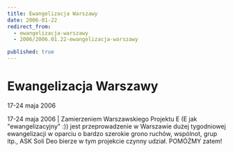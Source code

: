 ```yaml
---
title: Ewangelizacja Warszawy
date: 2006-01-22
redirect_from: 
  - ewangelizacja-warszawy
  - 2006/2006.01.22-ewangelizacja-warszawy

published: true
---
```




# Ewangelizacja Warszawy

<time>17-24 maja 2006</time>

17-24 maja 2006 | Zamierzeniem Warszawskiego Projektu E (E jak "ewangelizacyjny" :)) jest przeprowadzenie w Warszawie dużej tygodniowej ewangelizacji w oparciu o bardzo szerokie grono ruchów, wspólnot, grup itp., ASK Soli Deo bierze w tym projekcie czynny udział. POMÓŻMY zatem!

<!--CONTENT FROM OLD SERVER (jos before 2013): 17-24 maja 2006 | Zamierzeniem Warszawskiego Projektu E (E jak "ewangelizacyjny" :)) jest przeprowadzenie w Warszawie dużej tygodniowej ewangelizacji w oparciu o bardzo szerokie grono ruchów, wspólnot, grup itp., ASK Soli Deo bierze w tym projekcie czynny udział. POMÓŻMY zatem!
-->

<!--{{json:{"created_date":"2006-01-22 02:17:43","publish_down":"0000-00-00 00:00:00","id":"303"}}}-->